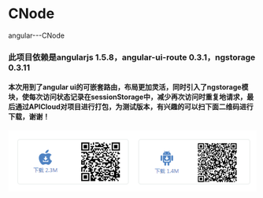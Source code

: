 # CNode
angular---CNode
### 此项目依赖是angularjs 1.5.8，angular-ui-route 0.3.1，ngstorage 0.3.11
#### 本次用到了angular ui的可嵌套路由，布局更加灵活，同时引入了ngstorage模块，使每次访问状态记录在sessionStorage中，减少再次访问时重复地请求，最后通过APICloud对项目进行打包，为测试版本，有兴趣的可以扫下面二维码进行下载，谢谢！
![](erweima.png)
